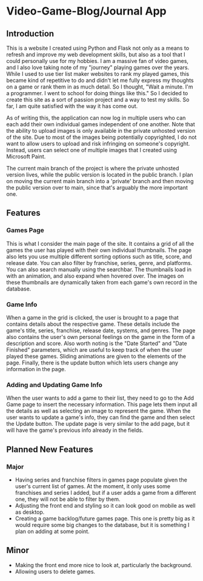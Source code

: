 # Video-Game-Blog/Journal App
## Introduction
This is a website I created using Python and Flask not only as a means to refresh and improve my web development skills, but also as a tool that I could personally use for my hobbies. I am a massive fan of video games, and I also love taking note of my "journey" playing games over the years. While I used to use tier list maker websites to rank my played games, this became kind of repetitive to do and didn't let me fully express my thoughts on a game or rank them in as much detail. So I thought, "Wait a minute. I'm a programmer. I went to school for doing things like this." So I decided to create this site as a sort of passion project and a way to test my skills. So far, I am quite satisfied with the way it has come out.

As of writing this, the application can now log in multiple users who can each add their own individual games independent of one another. Note that the ability to upload images is only available in the private unhosted version of the site. Due to most of the images being potentially copyrighted, I do not want to allow users to upload and risk infringing on someone's copyright. Instead, users can select one of multiple images that I created using Microsoft Paint.

The current main branch of the project is where the private unhosted version lives, while the public version is located in the public branch. I plan on moving the current main branch into a 'private' branch and then moving the public version over to main, since that's
arguably the more important one.

## Features
### Games Page
This is what I consider the main page of the site. It contains a grid of all the games the user has played with their own individual thumbnails. The page also lets you use multiple different sorting options such as title, score, and release date. You can also filter by franchise, series, genre, and platforms. You can also search manually using the searchbar. The thumbnails load in with an animation, and also expand when hovered over. The images on these thumbnails are dynamically taken from each game's own record in the database.

### Game Info
When a game in the grid is clicked, the user is brought to a page that contains details about the respective game. These details include the game's title, series, franchise, release date, systems, and genres. The page also contains the user's own personal feelings on the game in the form of a description and score. Also worth noting is the "Date Started" and "Date Finished" parameters, which are useful to keep track of when the user played these games. Sliding animations are given to the elements of the page. Finally, there is the update button which lets users change any information in the page.

### Adding and Updating Game Info
When the user wants to add a game to their list, they need to go to the Add Game page to insert the necessary information. This page lets them input all the details as well as selecting an image to represent the game. When the user wants to update a game's info, they can find the game and then select the Update button. The update page is very similar to the add page, but it will have the game's previous info already in the fields.

## Planned New Features
### Major
- Having series and franchise filters in games page populate given the user's current list of games. At the moment, it only uses some franchises and series I added, but if a user adds a game from a different one, they will not be able to filter by them.
- Adjusting the front end and styling so it can look good on mobile as well as desktop.
- Creating a game backlog/future games page. This one is pretty big as it would require some big changes to the database, but it is something I plan on adding at some point.

## Minor
- Making the front end more nice to look at, particularly the background.
- Allowing users to delete games.
